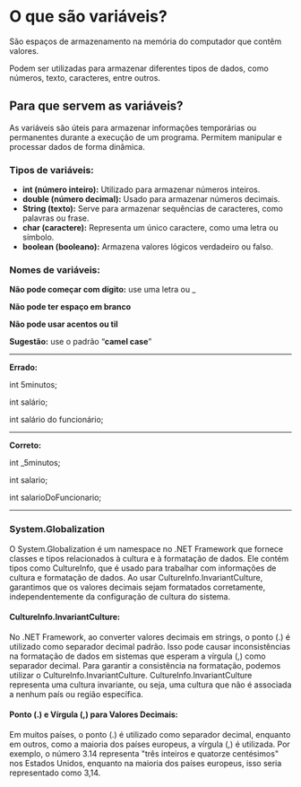 # O que são variáveis?

São espaços de armazenamento na memória do computador que contêm valores.

Podem ser utilizadas para armazenar diferentes tipos de dados, como números, texto, caracteres, entre outros.

## Para que servem as variáveis?

As variáveis são úteis para armazenar informações temporárias ou permanentes durante a execução de um programa.
Permitem manipular e processar dados de forma dinâmica.

### Tipos de variáveis:

- **int (número inteiro):** Utilizado para armazenar números inteiros.
- **double (número decimal):** Usado para armazenar números decimais.
- **String (texto):** Serve para armazenar sequências de caracteres, como palavras ou frase.
- **char (caractere):** Representa um único caractere, como uma letra ou símbolo.
- **boolean (booleano):** Armazena valores lógicos verdadeiro ou falso.

### Nomes de variáveis:

**Não pode começar com dígito:** use uma letra ou _

**Não pode ter espaço em branco**

**Não pode usar acentos ou til**

**Sugestão:** use o padrão “**camel case**”

---

**Errado:**

int 5minutos;

int salário;

int salário do funcionário;

---

**Correto:**

int _5minutos;

int salario;

int salarioDoFuncionario;

---

### System.Globalization

O System.Globalization é um namespace no .NET Framework que fornece classes e tipos relacionados à cultura e à formatação de dados.
Ele contém tipos como CultureInfo, que é usado para trabalhar com informações de cultura e formatação de dados.
Ao usar CultureInfo.InvariantCulture, garantimos que os valores decimais sejam formatados corretamente, independentemente da configuração de cultura do sistema.

#### CultureInfo.InvariantCulture:

No .NET Framework, ao converter valores decimais em strings, o ponto (.) é utilizado como separador decimal padrão.
Isso pode causar inconsistências na formatação de dados em sistemas que esperam a vírgula (,) como separador decimal.
Para garantir a consistência na formatação, podemos utilizar o CultureInfo.InvariantCulture.
CultureInfo.InvariantCulture representa uma cultura invariante, ou seja, uma cultura que não é associada a nenhum país ou região específica.

#### Ponto (.) e Vírgula (,) para Valores Decimais:

Em muitos países, o ponto (.) é utilizado como separador decimal, enquanto em outros, como a maioria dos países europeus, a vírgula (,) é utilizada.
Por exemplo, o número 3.14 representa "três inteiros e quatorze centésimos" nos Estados Unidos, enquanto na maioria dos países europeus, isso seria representado como 3,14.